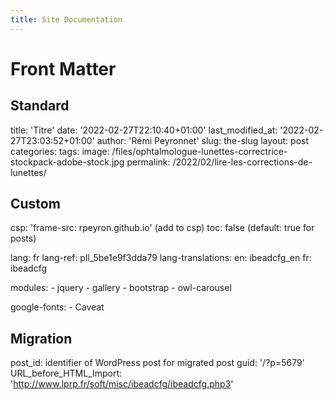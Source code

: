 ```yaml
--- 
title: Site Documentation
---
```


# Front Matter

## Standard

title: 'Titre'
date: '2022-02-27T22:10:40+01:00'
last_modified_at: '2022-02-27T23:03:52+01:00'
author: 'Rémi Peyronnet'
slug: the-slug
layout: post
categories:  <list>
tags:  <list>
image: /files/ophtalmologue-lunettes-correctrice-stockpack-adobe-stock.jpg
permalink: /2022/02/lire-les-corrections-de-lunettes/


## Custom

csp: 'frame-src: rpeyron.github.io' (add to csp)
toc: false (default: true for posts)

lang: fr
lang-ref: pll_5be1e9f3dda79
lang-translations:
    en: ibeadcfg_en
    fr: ibeadcfg

modules:
    - jquery
    - gallery
    - bootstrap
    - owl-carousel
    
google-fonts:
    - Caveat



## Migration

post_id: identifier of WordPress post for migrated post
guid: '/?p=5679'
URL_before_HTML_Import: 'http://www.lprp.fr/soft/misc/ibeadcfg/ibeadcfg.php3'

